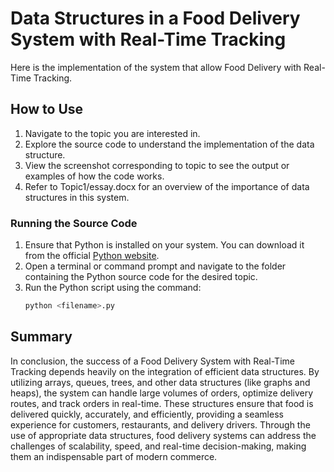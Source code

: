 # Data Structures in a Food Delivery System with Real-Time Tracking
Here is the implementation of the system that allow Food Delivery with Real-Time Tracking.  
## How to Use
1. Navigate to the topic you are interested in.
2. Explore the source code to understand the implementation of the data structure.
3. View the screenshot corresponding to topic  to see the output or examples of how the code works.
4. Refer to Topic1/essay.docx for an overview of the importance of data structures in this system.

### Running the Source Code
1. Ensure that Python is installed on your system. You can download it from the official [Python website](https://www.python.org).
2. Open a terminal or command prompt and navigate to the folder containing the Python source code for the desired topic.
3. Run the Python script using the command:
   ```bash
   python <filename>.py

## Summary
In conclusion, the success of a Food Delivery System with Real-Time Tracking depends heavily on the integration of efficient data structures. By utilizing arrays, queues, trees, and other data structures (like graphs and heaps), the system can handle large volumes of orders, optimize delivery routes, and track orders in real-time. These structures ensure that food is delivered quickly, accurately, and efficiently, providing a seamless experience for customers, restaurants, and delivery drivers.
Through the use of appropriate data structures, food delivery systems can address the challenges of scalability, speed, and real-time decision-making, making them an indispensable part of modern commerce.